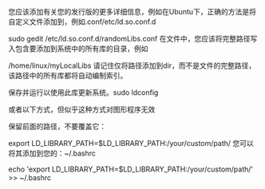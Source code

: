 您应该添加有关您的发行版的更多详细信息，例如在Ubuntu下，正确的方法是将自定义文件添加到，例如.conf/etc/ld.so.conf.d

sudo gedit /etc/ld.so.conf.d/randomLibs.conf
在文件中，您应该将完整路径写入包含要添加到系统中的所有库的目录，例如

/home/linux/myLocalLibs
请记住仅将路径添加到dir，而不是文件的完整路径，该路径中的所有库都将自动编制索引。

保存并运行以使用此库更新系统。sudo ldconfig

或者以下方式，但似乎这种方式对图形程序无效

保留前面的路径，不要覆盖它：

export LD_LIBRARY_PATH=$LD_LIBRARY_PATH:/your/custom/path/
您可以将其添加到您的：~/.bashrc

echo 'export LD_LIBRARY_PATH=$LD_LIBRARY_PATH:/your/custom/path/' >> ~/.bashrc

